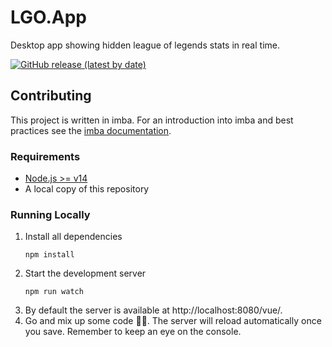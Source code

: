 # LGO.App
Desktop app showing hidden league of legends stats in real time.

[![GitHub release (latest by date)](https://img.shields.io/github/v/release/LeagueGameObserver/LGO.App)](https://github.com/LeagueGameObserver/LGO.App/releases)


## Contributing

This project is written in imba. For an introduction into imba and best practices see the [imba documentation](https://imba.io/language/introduction).

### Requirements

- [Node.js >= v14](https://nodejs.org/en/)
- A local copy of this repository

### Running Locally

1. Install all dependencies
   ```
   npm install
   ```
1. Start the development server
   ```
   npm run watch
   ```
1. By default the server is available at http://localhost:8080/vue/.
1. Go and mix up some code 👩‍💻. The server will reload automatically once you save. Remember to keep an eye on the console.
